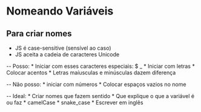 # Nomeando Variáveis

## Para criar nomes

* JS é case-sensitive (sensível ao caso)
* JS aceita a cadeia de caracteres Unicode
  
-- Posso:
    * Iniciar com esses caracteres especiais: $ _
    * Iniciar com letras
    * Colocar acentos
    * Letras maíusculas e minúsculas dazem diferença

-- Não posso:
    * iniciar com números
    * Colocar espaços vazios no nome

-- Ideal:
    * Criar nomes que fazem sentido
    * Que explique o que a variável é ou faz
    * camelCase
    * snake_case
    * Escrever em inglês